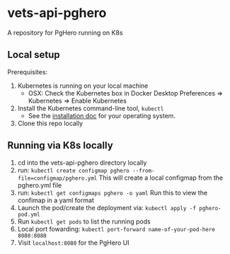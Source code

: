 # vets-api-pghero
A repository for PgHero running on K8s


## Local setup
Prerequisites:
1. Kubernetes is running on your local machine 
	- OSX: Check the Kubernetes box in Docker Desktop Preferences => Kubernetes => Enable Kubernetes
2. Install the Kubernetes command-line tool, `kubectl`
    *   See the [installation doc](https://kubernetes.io/docs/tasks/tools/) for your operating system.
3. Clone this repo locally

## Running via K8s locally
1. cd into the vets-api-pghero directory locally
2. run: `kubectl create configmap pghero --from-file=configmap/pghero.yml`
This will create a local configmap from the pghero.yml file
3. run: `kubectl get configmaps pghero -o yaml`
Run this to view the confimap in a yaml format
4. Launch the pod/create the deployment via: `kubectl apply -f pghero-pod.yml`
5. Run `kubectl get pods` to list the running pods
6. Local port fowarding: `kubectl port-forward name-of-your-pod-here 8080:8080`
7. Visit `localhost:8080` for the PgHero UI








